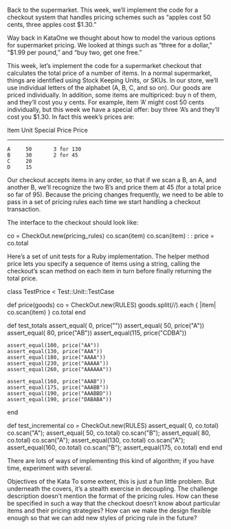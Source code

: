 Back to the supermarket. This week, we’ll implement the code for a checkout system that handles pricing schemes such as “apples cost 50 cents, three apples cost $1.30.”

Way back in KataOne we thought about how to model the various options for supermarket pricing. We looked at things such as “three for a dollar,” “$1.99 per pound,” and “buy two, get one free.”

This week, let’s implement the code for a supermarket checkout that calculates the total price of a number of items. In a normal supermarket, things are identified using Stock Keeping Units, or SKUs. In our store, we’ll use individual letters of the alphabet (A, B, C, and so on). Our goods are priced individually. In addition, some items are multipriced: buy n of them, and they’ll cost you y cents. For example, item ‘A’ might cost 50 cents individually, but this week we have a special offer: buy three ‘A’s and they’ll cost you $1.30. In fact this week’s prices are:

Item Unit Special
Price Price

---

    A     50       3 for 130
    B     30       2 for 45
    C     20
    D     15

Our checkout accepts items in any order, so that if we scan a B, an A, and another B, we’ll recognize the two B’s and price them at 45 (for a total price so far of 95). Because the pricing changes frequently, we need to be able to pass in a set of pricing rules each time we start handling a checkout transaction.

The interface to the checkout should look like:

co = CheckOut.new(pricing_rules)
co.scan(item)
co.scan(item)
: :
price = co.total

Here’s a set of unit tests for a Ruby implementation. The helper method price lets you specify a sequence of items using a string, calling the checkout’s scan method on each item in turn before finally returning the total price.

class TestPrice < Test::Unit::TestCase

def price(goods)
co = CheckOut.new(RULES)
goods.split(//).each { |item| co.scan(item) }
co.total
end

def test_totals
assert_equal( 0, price(""))
assert_equal( 50, price("A"))
assert_equal( 80, price("AB"))
assert_equal(115, price("CDBA"))

    assert_equal(100, price("AA"))
    assert_equal(130, price("AAA"))
    assert_equal(180, price("AAAA"))
    assert_equal(230, price("AAAAA"))
    assert_equal(260, price("AAAAAA"))

    assert_equal(160, price("AAAB"))
    assert_equal(175, price("AAABB"))
    assert_equal(190, price("AAABBD"))
    assert_equal(190, price("DABABA"))

end

def test_incremental
co = CheckOut.new(RULES)
assert_equal( 0, co.total)
co.scan("A"); assert_equal( 50, co.total)
co.scan("B"); assert_equal( 80, co.total)
co.scan("A"); assert_equal(130, co.total)
co.scan("A"); assert_equal(160, co.total)
co.scan("B"); assert_equal(175, co.total)
end
end

There are lots of ways of implementing this kind of algorithm; if you have time, experiment with several.

Objectives of the Kata
To some extent, this is just a fun little problem. But underneath the covers, it’s a stealth exercise in decoupling. The challenge description doesn’t mention the format of the pricing rules. How can these be specified in such a way that the checkout doesn’t know about particular items and their pricing strategies? How can we make the design flexible enough so that we can add new styles of pricing rule in the future?
